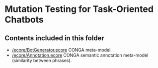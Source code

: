 # Mutation Testing for Task-Oriented Chatbots

## Contents included in this folder

- [/ecore/BotGenerator.ecore](https://anonymous.4open.science/r/MuTChatbots-8969/ecore/BotGenerator.ecore) CONGA meta-model.
- [/ecore/Annotation.ecore](https://anonymous.4open.science/r/MuTChatbots-8969/ecore/Annotation.ecore) CONGA semantic annotation meta-model (similarity between phrases).
